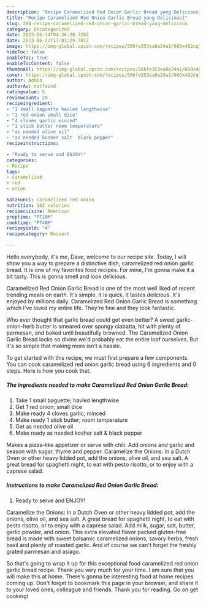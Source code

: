 ```yaml
---
description: "Recipe Caramelized Red Onion Garlic Bread yang Delicious}"
title: "Recipe Caramelized Red Onion Garlic Bread yang Delicious}"
slug: 204-recipe-caramelized-red-onion-garlic-bread-yang-delicious
category: Uncategorized
date: 2023-06-14T04:36:28.728Z
date: 2023-06-22T17:01:29.707Z
image: https://img-global.cpcdn.com/recipes/566fe353ea8e24a1/680x482cq70/caramelized-red-onion-garlic-bread-recipe-main-photo.jpg
hideToc: false
enableToc: true
enableTocContent: false
thumbnail: https://img-global.cpcdn.com/recipes/566fe353ea8e24a1/680x482cq70/caramelized-red-onion-garlic-bread-recipe-main-photo.jpg
cover: https://img-global.cpcdn.com/recipes/566fe353ea8e24a1/680x482cq70/caramelized-red-onion-garlic-bread-recipe-main-photo.jpg
author: Admin
authorAv: notfound
ratingvalue: 5
reviewcount: 20
recipeingredient:
- "1 small baguette havled lengthwise"
- "1 red onion small dice"
- "4 cloves garlic minced"
- "1 stick butter room temperature"
- "as needed olive oil"
- "as needed kosher salt  black pepper"
recipeinstructions:

- "Ready to serve and ENJOY!"
categories:
- Recipe
tags:
- caramelized
- red
- onion

katakunci: caramelized red onion 
nutrition: 162 calories
recipecuisine: American
preptime: "PT10M"
cooktime: "PT40M"
recipeyield: "4"
recipecategory: Dessert

---
```



Hello everybody, it's me, Dave, welcome to our recipe site. Today, I will show you a way to prepare a distinctive dish, caramelized red onion garlic bread. It is one of my favorites food recipes. For mine, I'm gonna make it a bit tasty. This is gonna smell and look delicious.

Caramelized Red Onion Garlic Bread is one of the most well liked of recent trending meals on earth. It's simple, it is quick, it tastes delicious. It's enjoyed by millions daily. Caramelized Red Onion Garlic Bread is something which I've loved my entire life. They're fine and they look fantastic.

Who ever thought that garlic bread could get even better? A sweet garlic-onion-herb butter is smeared over spongy ciabatta, hit with plenty of parmesan, and baked until beautifully browned. The Caramelized Onion Garlic Bread looks so divine we&#39;d probably eat the entire loaf ourselves. But it&#39;s so simple that making more isn&#39;t a hassle.


To get started with this recipe, we must first prepare a few components. You can cook caramelized red onion garlic bread using 6 ingredients and 0 steps. Here is how you cook that.

<!--inarticleads1-->

##### The ingredients needed to make Caramelized Red Onion Garlic Bread:

1. Take 1 small baguette; havled lengthwise
1. Get 1 red onion; small dice
1. Make ready 4 cloves garlic; minced
1. Make ready 1 stick butter; room temperature
1. Get as needed olive oil
1. Make ready as needed kosher salt &amp; black pepper


Makes a pizza-like appetizer or serve with chili. Add onions and garlic and season with sugar, thyme and pepper. Caramelize the Onions: In a Dutch Oven or other heavy lidded pot, add the onions, olive oil, and sea salt. A great bread for spaghetti night, to eat with pesto risotto, or to enjoy with a caprese salad. 

<!--inarticleads2-->

##### Instructions to make Caramelized Red Onion Garlic Bread:


1. Ready to serve and ENJOY!

Caramelize the Onions: In a Dutch Oven or other heavy lidded pot, add the onions, olive oil, and sea salt. A great bread for spaghetti night, to eat with pesto risotto, or to enjoy with a caprese salad. Add milk, sugar, salt, butter, garlic powder, and onion. This extra elevated flavor packed gluten-free bread is made with sweet balsamic caramelized onions, savory herbs, fresh basil and plenty of roasted garlic. And of course we can&#39;t forget the freshly grated parmesan and asiago. 

So that's going to wrap it up for this exceptional food caramelized red onion garlic bread recipe. Thank you very much for your time. I am sure that you will make this at home. There's gonna be interesting food at home recipes coming up. Don't forget to bookmark this page in your browser, and share it to your loved ones, colleague and friends. Thank you for reading. Go on get cooking!
